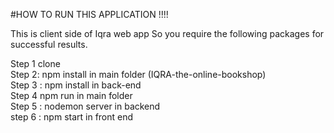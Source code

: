 #HOW TO RUN THIS APPLICATION !!!!

This is client side of Iqra web app
So you require the following packages for successful results. <br/>


Step 1 clone<br/>
Step 2: npm install in main folder (IQRA-the-online-bookshop)<br/>
Step 3 : npm install in back-end<br/>
Step 4 npm run in main folder<br/>
Step 5 : nodemon server in backend<br/>
step 6 : npm start in front end<br/>
